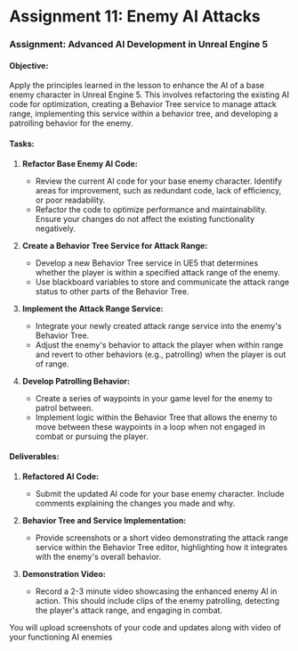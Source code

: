 # Assignment 11: Enemy AI Attacks

<h3>Assignment: Advanced AI Development in Unreal Engine 5</h3>
<h4>Objective:</h4>
<p>Apply the principles learned in the lesson to enhance the AI of a base enemy character in Unreal Engine 5. This involves refactoring the existing AI code for optimization, creating a Behavior Tree service to manage attack range, implementing this service within a behavior tree, and developing a patrolling behavior for the enemy.</p>
<h4>Tasks:</h4>
<ol>
<li>
<p><strong>Refactor Base Enemy AI Code:</strong></p>
<ul>
<li>Review the current AI code for your base enemy character. Identify areas for improvement, such as redundant code, lack of efficiency, or poor readability.</li>
<li>Refactor the code to optimize performance and maintainability. Ensure your changes do not affect the existing functionality negatively.</li>
</ul>
</li>
<li>
<p><strong>Create a Behavior Tree Service for Attack Range:</strong></p>
<ul>
<li>Develop a new Behavior Tree service in UE5 that determines whether the player is within a specified attack range of the enemy.</li>
<li>Use blackboard variables to store and communicate the attack range status to other parts of the Behavior Tree.</li>
</ul>
</li>
<li>
<p><strong>Implement the Attack Range Service:</strong></p>
<ul>
<li>Integrate your newly created attack range service into the enemy's Behavior Tree.</li>
<li>Adjust the enemy's behavior to attack the player when within range and revert to other behaviors (e.g., patrolling) when the player is out of range.</li>
</ul>
</li>
<li>
<p><strong>Develop Patrolling Behavior:</strong></p>
<ul>
<li>Create a series of waypoints in your game level for the enemy to patrol between.</li>
<li>Implement logic within the Behavior Tree that allows the enemy to move between these waypoints in a loop when not engaged in combat or pursuing the player.</li>
</ul>
</li>
</ol>
<h4>Deliverables:</h4>
<ol>
<li>
<p><strong>Refactored AI Code:</strong></p>
<ul>
<li>Submit the updated AI code for your base enemy character. Include comments explaining the changes you made and why.</li>
</ul>
</li>
<li>
<p><strong>Behavior Tree and Service Implementation:</strong></p>
<ul>
<li>Provide screenshots or a short video demonstrating the attack range service within the Behavior Tree editor, highlighting how it integrates with the enemy's overall behavior.</li>
</ul>
</li>
<li>
<p><strong>Demonstration Video:</strong></p>
<ul>
<li>Record a 2-3 minute video showcasing the enhanced enemy AI in action. This should include clips of the enemy patrolling, detecting the player's attack range, and engaging in combat.</li>
</ul>
</li>
</ol>
<p>You will upload screenshots of your code and updates along with video of your functioning AI enemies</p>